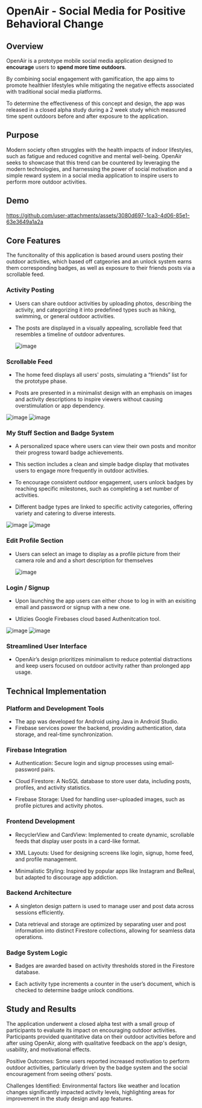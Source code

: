 # OpenAir - Social Media for Positive Behavioral Change

## Overview
OpenAir is a prototype mobile social media application designed to **encourage** 
users to **spend more time outdoors**.

By combining social engagement with gamification,
the app aims to promote healthier lifestyles while mitigating the negative effects 
associated with traditional social media platforms.

To determine the effectiveness of this concept and design, the app was
released in a closed alpha study during a 2 week study which measured 
time spent outdoors before and after exposure to the application.

## Purpose
Modern society often struggles with the health impacts of indoor lifestyles,
such as fatigue and reduced cognitive and mental well-being. 
OpenAir seeks to showcase that this trend can be countered by leveraging  the modern 
technologies, and harnessing the power of social motivation and a simple reward system 
in a social media application to inspire users to perform more outdoor activities.

## Demo

https://github.com/user-attachments/assets/3080d697-1ca3-4d06-85e1-63e3649a1a2a


## Core Features
The funcitonality of this application is based around users posting their
outdoor activities, which based off catgeories and an unlock system earns
them corresponding badges, as well as exposure to their friends posts via a 
scrollable feed.


### Activity Posting

- Users can share outdoor activities by uploading photos, describing the activity, 
  and categorizing it into predefined types such as hiking, swimming, or general outdoor 
  activities.

- The posts are displayed in a visually appealing, scrollable feed that resembles a
  timeline of outdoor adventures.

  ![image](https://github.com/user-attachments/assets/3c0f224c-19b4-48ff-8127-e3bcc8a22e04)

### Scrollable Feed

- The home feed displays all users' posts, simulating a “friends” list
  for the prototype phase.
  
- Posts are presented in a minimalist design with an emphasis on images
  and activity descriptions to inspire viewers without causing overstimulation
  or app dependency.

![image](https://github.com/user-attachments/assets/6ed621f4-4337-4b27-8638-7413e1942041) ![image](https://github.com/user-attachments/assets/dd3d30a7-d3ae-4031-b891-c7016c4afddb)


### My Stuff Section and Badge System

- A personalized space where users can view their own posts and monitor
  their progress toward badge achievements.
  
- This section includes a clean and simple badge display that motivates
  users to engage more frequently in outdoor activities.

- To encourage consistent outdoor engagement, users unlock badges by
  reaching specific milestones, such as completing a set number of activities.
  
- Different badge types are linked to specific activity categories, offering
  variety and catering to diverse interests.

![image](https://github.com/user-attachments/assets/eea14b93-cc61-44b2-9004-2a109159dcdc) ![image](https://github.com/user-attachments/assets/b638062a-cb6d-44e8-8b57-8a19c4a93564)

### Edit Profile Section

- Users can select an image to display as a profile picture from their
  camera role and and a short description for themselves

  ![image](https://github.com/user-attachments/assets/bed4440e-2ba6-4a3f-bbab-0a09d31d246f)

### Login / Signup 

- Upon launching the app users can either chose to log in with an exisiting email
  and password or signup with a new one.

- Utlizies Google Firebases cloud based Authenitcation tool.

![image](https://github.com/user-attachments/assets/b476bcad-b5b7-443b-9281-24b703b5d7fe) ![image](https://github.com/user-attachments/assets/36ddd0bb-2b02-4e9c-816c-1d2c4ba51d5f)


  
### Streamlined User Interface

- OpenAir’s design prioritizes minimalism to reduce potential distractions
  and keep users focused on outdoor activity rather than prolonged app usage.

## Technical Implementation

### Platform and Development Tools

- The app was developed for Android using Java in Android Studio.
- Firebase services power the backend, providing authentication,
  data storage, and real-time synchronization.
  
### Firebase Integration

- Authentication: Secure login and signup processes using email-password pairs.
  
- Cloud Firestore: A NoSQL database to store user data, including posts, profiles,
  and activity statistics.
  
- Firebase Storage: Used for handling user-uploaded images, such as profile pictures
  and activity photos.
  
### Frontend Development

- RecyclerView and CardView: Implemented to create dynamic, scrollable feeds that
  display user posts in a card-like format.
  
- XML Layouts: Used for designing screens like login, signup, home feed,
  and profile management.
  
- Minimalistic Styling: Inspired by popular apps like Instagram and BeReal,
  but adapted to discourage app addiction.
  
### Backend Architecture

- A singleton design pattern is used to manage user and post data across
  sessions efficiently.
  
- Data retrieval and storage are optimized by separating user and post information
  into distinct Firestore collections, allowing for seamless data operations.
  
### Badge System Logic

- Badges are awarded based on activity thresholds stored in the Firestore database.
  
- Each activity type increments a counter in the user’s document, which is checked
  to determine badge unlock conditions.
  
## Study and Results
The application underwent a closed alpha test with a small group of participants 
to evaluate its impact on encouraging outdoor activities. Participants provided 
quantitative data on their outdoor activities before and after using OpenAir, 
along with qualitative feedback on the app's design, usability, and motivational effects.

Positive Outcomes:
Some users reported increased motivation to perform outdoor activities, 
particularly driven by the badge system and the social encouragement from 
seeing others’ posts.

Challenges Identified:
Environmental factors like weather and location changes significantly 
impacted activity levels, highlighting areas for improvement in the study 
design and app features.
